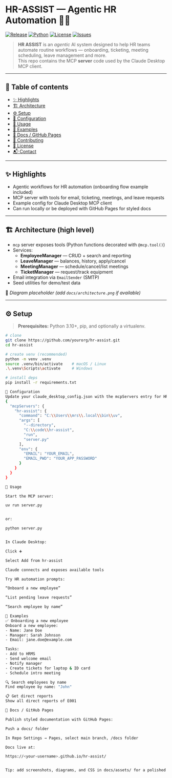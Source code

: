 # HR-ASSIST — Agentic HR Automation 🧭🤖

[![Release](https://img.shields.io/badge/release-v1.0.0-blue.svg)](#)
[![Python](https://img.shields.io/badge/python-3.10%2B-orange.svg)](#)
[![License](https://img.shields.io/badge/license-MIT-brightgreen.svg)](#)
[![Issues](https://img.shields.io/github/issues/yourorg/hr-assist)](#)

> **HR ASSIST** is an *agentic* AI system designed to help HR teams automate routine workflows — onboarding, ticketing, meeting scheduling, leave management and more.  
> This repo contains the MCP **server** code used by the Claude Desktop MCP client.

---

## 📑 Table of contents
- [✨ Highlights](#-highlights)
- [🏗️ Architecture](#️-architecture)
- [⚙️ Setup](#️-setup)
- [🔧 Configuration](#-configuration)
- [🚀 Usage](#-usage)
- [📂 Examples](#-examples)
- [📖 Docs / GitHub Pages](#-docs--github-pages)
- [🤝 Contributing](#-contributing)
- [📜 License](#-license)
- [📬 Contact](#-contact)

---

## ✨ Highlights
- Agentic workflows for HR automation (onboarding flow example included)
- MCP server with tools for email, ticketing, meetings, and leave requests
- Example config for Claude Desktop MCP client
- Can run locally or be deployed with GitHub Pages for styled docs

---

## 🏗️ Architecture (high level)

- `mcp` server exposes tools (Python functions decorated with `@mcp.tool()`)  
- Services:
  - **EmployeeManager** — CRUD + search and reporting  
  - **LeaveManager** — balances, history, apply/cancel  
  - **MeetingManager** — schedule/cancel/list meetings  
  - **TicketManager** — request/track equipment  
- Email integration via `EmailSender` (SMTP)  
- Seed utilities for demo/test data  

📌 *Diagram placeholder (add `docs/architecture.png` if available)*  

---

## ⚙️ Setup

> **Prerequisites:** Python 3.10+, pip, and optionally a virtualenv.

```bash
# clone
git clone https://github.com/yourorg/hr-assist.git
cd hr-assist

# create venv (recommended)
python -m venv .venv
source .venv/bin/activate    # macOS / Linux
.\.venv\Scripts\activate     # Windows

# install deps
pip install -r requirements.txt

🔧 Configuration
Update your claude_desktop_config.json with the mcpServers entry for HR Assist:
{
  "mcpServers": {
    "hr-assist": {
      "command": "C:\\Users\\mrs\\.local\\bin\\uv",
      "args": [
        "--directory",
        "C:\\code\\hr-assist",
        "run",
        "server.py"
      ],
      "env": {
        "EMAIL": "YOUR_EMAIL",
        "EMAIL_PWD": "YOUR_APP_PASSWORD"
      }
    }
  }
}

🚀 Usage

Start the MCP server:

uv run server.py


or:

python server.py


In Claude Desktop:

Click ➕

Select Add from hr-assist

Claude connects and exposes available tools

Try HR automation prompts:

“Onboard a new employee”

“List pending leave requests”

“Search employee by name”

📂 Examples
✅ Onboarding a new employee
Onboard a new employee:
- Name: Jane Doe
- Manager: Sarah Johnson
- Email: jane.doe@example.com

Tasks:
- Add to HRMS
- Send welcome email
- Notify manager
- Create tickets for laptop & ID card
- Schedule intro meeting

🔍 Search employees by name
Find employee by name: "John"

📋 Get direct reports
Show all direct reports of E001

📖 Docs / GitHub Pages

Publish styled documentation with GitHub Pages:

Push a docs/ folder

In Repo Settings → Pages, select main branch, /docs folder

Docs live at:

https://<your-username>.github.io/hr-assist/


Tip: add screenshots, diagrams, and CSS in docs/assets/ for a polished look.
